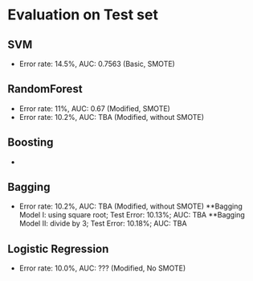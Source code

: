 # Evaluation on Test set

## SVM
* Error rate: 14.5%, AUC: 0.7563 (Basic, SMOTE)

## RandomForest
* Error rate: 11%, AUC: 0.67 (Modified, SMOTE)
* Error rate: 10.2%, AUC: TBA (Modified, without SMOTE)

## Boosting
* 

## Bagging
* Error rate: 10.2%, AUC: TBA (Modified, without SMOTE)
  **Bagging Model I: using square root; Test Error: 10.13%; AUC: TBA
  **Bagging Model II: divide by 3; Test Error: 10.18%; AUC: TBA

## Logistic Regression
* Error rate: 10.0%, AUC: ??? (Modified, No SMOTE)
